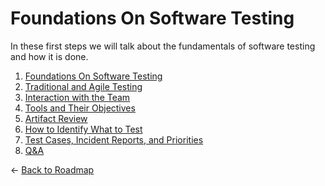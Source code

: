 # Foundations On Software Testing


In these first steps we will talk about the fundamentals of software testing and how it is done.

1. [Foundations On Software Testing](../00-foundation/00-intro.md)
1. [Traditional and Agile Testing](../00-foundation/01-traditional-vs-agile.md)
1. [Interaction with the Team](../00-foundation/02-interaction.md)
1. [Tools and Their Objectives](../00-foundation/03-tools.md)
1. [Artifact Review](../00-foundation/04-artifacts.md)
1. [How to Identify What to Test](../00-foundation/05-identify.md)
1. [Test Cases, Incident Reports, and Priorities](../00-foundation/06-cases-report-incident.md)
1. [Q&A](../00-foundation/07-questions.md)

← [Back to Roadmap](README.md)
